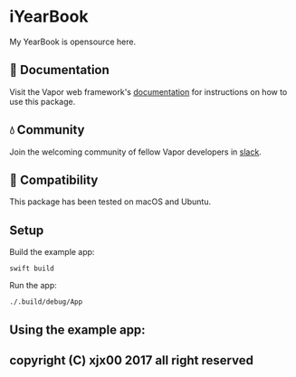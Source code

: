 # iYearBook
My YearBook is opensource here.

## 📖 Documentation

Visit the Vapor web framework's [documentation](http://docs.vapor.codes) for instructions on how to use this package.

## 💧 Community

Join the welcoming community of fellow Vapor developers in [slack](http://vapor.team).

## 🔧 Compatibility

This package has been tested on macOS and Ubuntu.

## Setup

Build the example app:

    swift build

Run the app:

    ./.build/debug/App

## Using the example app:


## copyright (C) xjx00 2017 all right reserved
